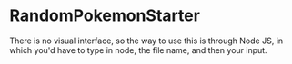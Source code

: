 # RandomPokemonStarter
There is no visual interface, so the way to use this is through Node JS, in which you'd have to type in node, the file name, and then your input.
